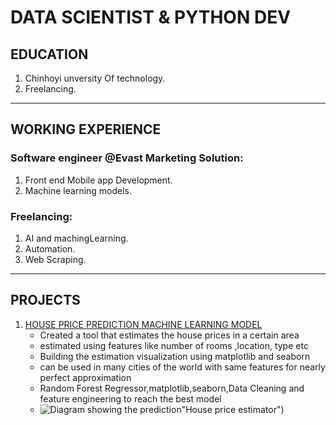 # DATA SCIENTIST & PYTHON DEV

## EDUCATION

1. Chinhoyi unversity Of technology.
2. Freelancing.

---

## WORKING EXPERIENCE

### Software engineer @Evast Marketing Solution:

1. Front end Mobile app Development.
2. Machine learning models.

### Freelancing:

1. AI and machingLearning.
2. Automation.
3. Web Scraping.

---

## PROJECTS

1. [HOUSE PRICE PREDICTION MACHINE LEARNING MODEL](https://github.com/Brizleirtee/Regression_Machine_Learning)
   - Created a tool that estimates the house prices in a certain area
   - estimated using features like number of rooms ,location, type etc
   - Building the estimation visualization using matplotlib and seaborn
   - can be used in many cities of the world with same features for nearly perfect approximation
   - Random Forest Regressor,matplotlib,seaborn,Data Cleaning and feature engineering to reach the best model
   - ![ Diagram showing the prediction](https://github.com/Brizleirtee/Brighton-Masabike-Portfolio/blob/main/house_price/predhouse.png)"House price estimator")
     


